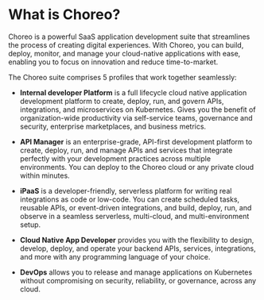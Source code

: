 # What is Choreo?

Choreo is a powerful SaaS application development suite that streamlines the process of creating digital experiences. With Choreo, you can build, deploy, monitor, and manage your cloud-native applications with ease, enabling you to focus on innovation and reduce time-to-market.

The Choreo suite comprises 5 profiles that work together seamlessly:
  
 - **Internal developer Platform** is a full lifecycle cloud native application development platform to create, deploy, run, and govern APIs, integrations, and microservices on Kubernetes. Gives you the benefit of organization-wide productivity via self-service teams, governance and security, enterprise marketplaces, and business metrics.

 - **API Manager** is an enterprise-grade, API-first development platform to create, deploy, run, and manage APIs and services that integrate perfectly with your development practices across multiple environments. You can deploy to the Choreo cloud or any private cloud within minutes.

 - **iPaaS** is a developer-friendly, serverless platform for writing real integrations as code or low-code. You can create scheduled tasks, reusable APIs, or event-driven integrations, and build, deploy, run, and observe in a seamless serverless, multi-cloud, and multi-environment setup.

 - **Cloud Native App Developer** provides you with the flexibility to design, develop, deploy, and operate your backend APIs, services, integrations, and more with any programming language of your choice.

 - **DevOps** allows you to release and manage applications on Kubernetes without compromising on security, reliability, or governance, across any cloud.

